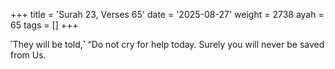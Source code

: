 +++
title = 'Surah 23, Verses 65'
date = '2025-08-27'
weight = 2738
ayah = 65
tags = []
+++

˹They will be told,˺ “Do not cry for help today. Surely you will never be saved from Us.